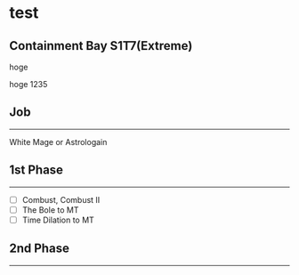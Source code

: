 # test

## Containment Bay S1T7(Extreme)

hoge

hoge 1235

## Job
---
White Mage or Astrologain

## 1st Phase
---
- [ ] Combust, Combust II
- [ ] The Bole to MT
- [ ] Time Dilation to MT

## 2nd Phase
---
